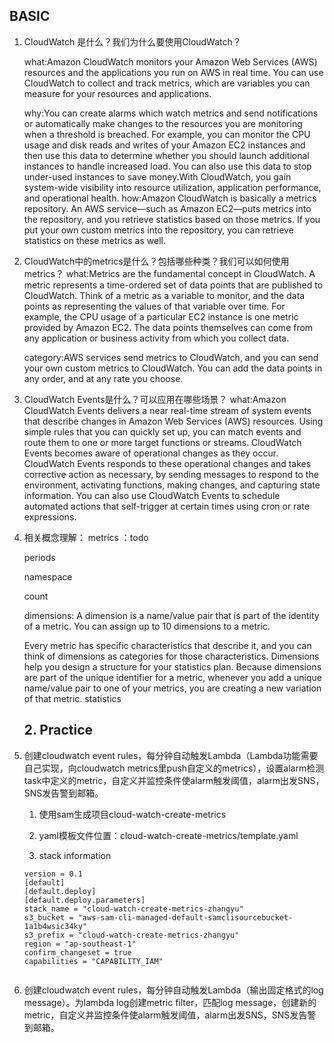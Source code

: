 

## BASIC

1. CloudWatch 是什么？我们为什么要使用CloudWatch？

   what:Amazon CloudWatch monitors your Amazon Web Services (AWS) resources and the applications you run on AWS in real time. You can use CloudWatch to collect and track metrics, which are variables you can measure for your resources and applications.

   why:You can create alarms which watch metrics and send notifications or automatically make changes to the resources you are monitoring when a threshold is breached. For example, you can monitor the CPU usage and disk reads and writes of your Amazon EC2 instances and then use this data to determine whether you should launch additional instances to handle increased load. You can also use this data to stop under-used instances to save money.With CloudWatch, you gain system-wide visibility into resource utilization, application performance, and operational health.
   how:Amazon CloudWatch is basically a metrics repository. An AWS service—such as Amazon EC2—puts metrics into the repository, and you retrieve statistics based on those metrics. If you put your own custom metrics into the repository, you can retrieve statistics on these metrics as well.

2. CloudWatch中的metrics是什么？包括哪些种类？我们可以如何使用metrics？
   what:Metrics are the fundamental concept in CloudWatch. A metric represents a time-ordered set of data points that are published to CloudWatch. Think of a metric as a variable to monitor, and the data points as representing the values of that variable over time. For example, the CPU usage of a particular EC2 instance is one metric provided by Amazon EC2. The data points themselves can come from any application or business activity from which you collect data.

   category:AWS services send metrics to CloudWatch, and you can send your own custom metrics to CloudWatch. You can add the data points in any order, and at any rate you choose.

3. CloudWatch Events是什么？可以应用在哪些场景？
   what:Amazon CloudWatch Events delivers a near real-time stream of system events that describe changes in Amazon Web Services (AWS) resources. Using simple rules that you can quickly set up, you can match events and route them to one or more target functions or streams. CloudWatch Events becomes aware of operational changes as they occur. CloudWatch Events responds to these operational changes and takes corrective action as necessary, by sending messages to respond to the environment, activating functions, making changes, and capturing state information.
   You can also use CloudWatch Events to schedule automated actions that self-trigger at certain times using cron or rate expressions.

4. 相关概念理解：
   metrics ：todo

   periods

   namespace

   count

   dimensions:
   A dimension is a name/value pair that is part of the identity of a metric. You can assign up to 10 dimensions to a metric.

   Every metric has specific characteristics that describe it, and you can think of dimensions as categories for those characteristics. Dimensions help you design a structure for your statistics plan. Because dimensions are part of the unique identifier for a metric, whenever you add a unique name/value pair to one of your metrics, you are creating a new variation of that metric.
   statistics

   ## 2. Practice


1. 创建cloudwatch event rules，每分钟自动触发Lambda（Lambda功能需要自己实现，向cloudwatch metrics里push自定义的metrics），设置alarm检测task中定义的metric，自定义并监控条件使alarm触发阈值，alarm出发SNS，SNS发告警到邮箱。

   1. 使用sam生成项目cloud-watch-create-metrics
   2. yaml模板文件位置：cloud-watch-create-metrics/template.yaml

   3. stack information

   ```
   version = 0.1
   [default]
   [default.deploy]
   [default.deploy.parameters]
   stack_name = "cloud-watch-create-metrics-zhangyu"
   s3_bucket = "aws-sam-cli-managed-default-samclisourcebucket-1a1b4wsic34ky"
   s3_prefix = "cloud-watch-create-metrics-zhangyu"
   region = "ap-southeast-1"
   confirm_changeset = true
   capabilities = "CAPABILITY_IAM"
   
   
   ```
     
2. 创建cloudwatch event rules，每分钟自动触发Lambda（输出固定格式的log message）。为lambda log创建metric filter，匹配log message，创建新的metric，自定义并监控条件使alarm触发阈值，alarm出发SNS，SNS发告警到邮箱。

   

   